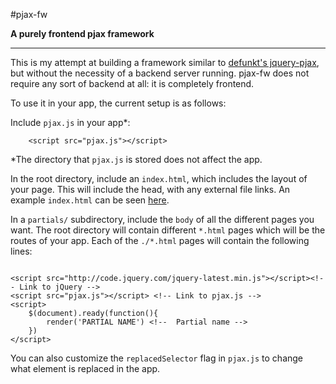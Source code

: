 #pjax-fw

**A purely frontend pjax framework**

---

This is my attempt at building a framework similar to [defunkt's jquery-pjax](https://github.com/defunkt/jquery-pjax), but without the necessity of a backend server running. pjax-fw does not require any sort of backend at all: it is completely frontend.

To use it in your app, the current setup is as follows:

Include `pjax.js` in your app\*:

```
	<script src="pjax.js"></script>
```

\*The directory that `pjax.js` is stored does not affect the app.

In the root directory, include an `index.html`, which includes the layout of your page. This will include the head, with any external file links. An example `index.html` can be seen [here](https://github.com/JoahG/pjax-fw/blob/gh-pages/index.html).

In a `partials/` subdirectory, include the `body` of all the different pages you want. The root directory will contain different `*.html` pages which will be the routes of your app. Each of the `./*.html` pages will contain the following lines:

```

<script src="http://code.jquery.com/jquery-latest.min.js"></script><!-- Link to jQuery -->
<script src="pjax.js"></script> <!-- Link to pjax.js -->
<script>
	$(document).ready(function(){
		render('PARTIAL NAME') <!--  Partial name -->
	})
</script>

```

You can also customize the `replacedSelector` flag in `pjax.js` to change what element is replaced in the app.